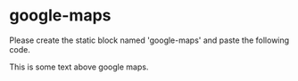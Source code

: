 # google-maps

Please create the static block named 'google-maps' and paste the following code.


This is some text above google maps.
<div id="store_map" style="min-height: 300px; width: 100%;"></div>

<script type="text/javascript">
    function initialize() {
		var center_lat=34.0204989,center_lng=-118.4117325;

        var pos = new google.maps.LatLng(center_lat, center_lng);
        var mapOptions = {
            center: pos,
            panControl: true,
            zoomControl: true,
            mapTypeControl: true,
            scaleControl: true,
            streetViewControl: true,
            overviewMapControl: true,
            scrollwheel: false,
            zoom: 10
        };
        var map = new google.maps.Map(document.getElementById("store_map"), mapOptions);
    }
    google.maps.event.addDomListener(window, 'load', initialize);
</script>
